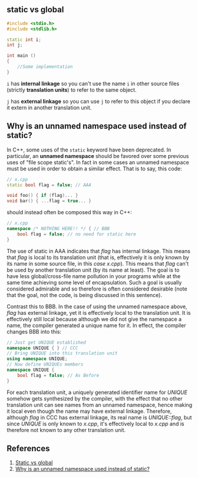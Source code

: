 ## static vs global

```c++
#include <stdio.h>
#include <stdlib.h>

static int i;
int j;

int main ()
{
    //Some implementation
}
```

`i` has **internal linkage** so you can't use the name `i` in other source files (strictly **translation units**) to refer to the same object.

`j` has **external linkage** so you can use `j` to refer to this object if you declare it extern in another translation unit.

## Why is an unnamed namespace used instead of static?

In C++, some uses of the `static` keyword have been deprecated. In particular, an **unnamed namespace** should be favored over some previous uses of "file scope static's". In fact in some cases an unnamed namespace must be used in order to obtain a similar effect. That is to say, this code:

```c++
// x.cpp
static bool flag = false; // AAA

void foo() { if (flag)... }
void bar() { ...flag = true... }
```

should instead often be composed this way in C++:

```c++
// x.cpp
namespace /* NOTHING HERE!! */ { // BBB
    bool flag = false; // no need for static here
}
```

The use of static in AAA indicates that *flag* has internal linkage. This means that *flag* is local to its translation unit (that is, effectively it is only known by its name in some source file, in this *case x.cpp*). This means that *flag* can't be used by another translation unit (by its name at least). The goal is to have less global/cross-file name pollution in your programs while at the same time achieving some level of encapsulation. Such a goal is usually considered admirable and so therefore is often considered desirable (note that the goal, not the code, is being discussed in this sentence).

Contrast this to BBB. In the case of using the unnamed namespace above, *flag* has external linkage, yet it is effectively local to the translation unit. It is effectively still local because although we did not give the namespace a name, the compiler generated a unique name for it. In effect, the compiler changes BBB into this:

```c++
// Just get UNIQUE established
namespace UNIQUE { } // CCC
// Bring UNIQUE into this translation unit
using namespace UNIQUE;
// Now define UNIQUEs members
namespace UNIQUE {
    bool flag = false; // As Before
}
```

For each translation unit, a uniquely generated identifier name for *UNIQUE* somehow gets synthesized by the compiler, with the effect that no other translation unit can see names from an unnamed namespace, hence making it local even though the name may have external linkage.
Therefore, although *flag* in CCC has external linkage, its real name is *UNIQUE::flag*, but since *UNIQUE* is only known to *x.cpp*, it's effectively local to *x.cpp* and is therefore not known to any other translation unit.

## References

1. [Static vs global](https://stackoverflow.com/questions/2271902/static-vs-global)
2. [Why is an unnamed namespace used instead of static?](http://www.comeaucomputing.com/techtalk/#nostatic)
